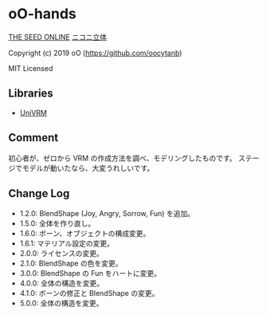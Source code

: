 # oO-hands

[THE SEED ONLINE](https://seed.online/items/dfe8fcc0060c962f426fc762ae7b1205e89fa8a709ecc782eb047bb7cef9587a)
[ニコニ立体](https://3d.nicovideo.jp/works/td53409)

Copyright (c) 2019 oO (https://github.com/oocytanb)

MIT Licensed

## Libraries

- [UniVRM](https://github.com/vrm-c/UniVRM)

## Comment

初心者が、ゼロから VRM の作成方法を調べ、モデリングしたものです。
ステージでモデルが動いたなら、大変うれしいです。

## Change Log

- 1.2.0: BlendShape (Joy, Angry, Sorrow, Fun) を追加。
- 1.5.0: 全体を作り直し。
- 1.6.0: ボーン、オブジェクトの構成変更。
- 1.6.1: マテリアル設定の変更。
- 2.0.0: ライセンスの変更。
- 2.1.0: BlendShape の色を変更。
- 3.0.0: BlendShape の Fun をハートに変更。
- 4.0.0: 全体の構造を変更。
- 4.1.0: ボーンの修正と BlendShape の変更。
- 5.0.0: 全体の構造を変更。
